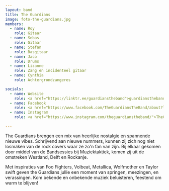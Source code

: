 ```yaml
---
layout: band
title: The Guardians
image: foto-the-guardians.jpg
members:
  - name: Roy
    role: Gitaar
  - name: Sebas
    role: Gitaar
  - name: Stefan
    role: Basgitaar
  - name: Jaco
    role: Drums
  - name: Lizanne
    role: Zang en incidenteel gitaar
  - name: Cynthia
    role: Achtergrondzangeres

socials:
  - name: Website
    role: <a href="https://linktr.ee/guardianstheband">guardianstheband</a>
  - name: Facebook
    role: <a href="https://www.facebook.com/TheGuardiansTheBand/about?locale=nl_NL">TheGuardiansTheBand</a>
  - name: Instagram
    role: <a href="https://www.instagram.com/theguardianstheband/">TheGuardiansTheBand</a>

---
```


The Guardians brengen een mix van heerlijke nostalgie en spannende nieuwe vibes. Schrijvend aan nieuwe nummers, kunnen zij zich nog niet losmaken van de rock covers waar ze zo'n fan van zijn. Bij elkaar gekomen door middel van de Bandsessies bij Muziektaktiek, komen zij uit de omstreken Westland, Delft en Rockanje. 

Met inspiraties van Foo Fighters, Volbeat, Metallica, Wolfmother en Taylor swift geven the Guardians jullie een moment van springen, meezingen, en verassingen. Kom bekende en onbekende muziek beluisteren, feestend om warm te blijven!
